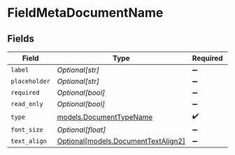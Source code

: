 # FieldMetaDocumentName


## Fields

| Field                                                                  | Type                                                                   | Required                                                               | Description                                                            |
| ---------------------------------------------------------------------- | ---------------------------------------------------------------------- | ---------------------------------------------------------------------- | ---------------------------------------------------------------------- |
| `label`                                                                | *Optional[str]*                                                        | :heavy_minus_sign:                                                     | N/A                                                                    |
| `placeholder`                                                          | *Optional[str]*                                                        | :heavy_minus_sign:                                                     | N/A                                                                    |
| `required`                                                             | *Optional[bool]*                                                       | :heavy_minus_sign:                                                     | N/A                                                                    |
| `read_only`                                                            | *Optional[bool]*                                                       | :heavy_minus_sign:                                                     | N/A                                                                    |
| `type`                                                                 | [models.DocumentTypeName](../models/documenttypename.md)               | :heavy_check_mark:                                                     | N/A                                                                    |
| `font_size`                                                            | *Optional[float]*                                                      | :heavy_minus_sign:                                                     | N/A                                                                    |
| `text_align`                                                           | [Optional[models.DocumentTextAlign2]](../models/documenttextalign2.md) | :heavy_minus_sign:                                                     | N/A                                                                    |